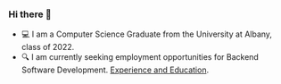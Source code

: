 ### Hi there 👋

- 💻 I am a Computer Science Graduate from the University at Albany, class of 2022.
- 🔍 I am currently seeking employment opportunities for Backend Software Development. [Experience and Education](https://docs.google.com/document/d/1KP9CCBP9yBmtr1C2Z-lgl0JWvIvTZIHIgNsjTDWbOk4/edit?usp=sharing).
